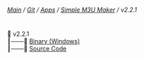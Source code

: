 ﻿###### [Main](https://pikakid98.github.io) / [Git](https://git-pikakid98.github.io) / [Apps](https://git-pikakid98.github.io/apps) / [Simple M3U Maker](https://git-pikakid98.github.io/apps/simple-m3u-maker) / v2.2.1
<h1></h1>

📂 v2.2.1
\
┃───📄 [Binary (Windows)](https://github.com/Git-Pikakid98/simple-m3u-maker/releases/download/v2.2.1/Simple.M3U.Maker.v2.2.1.7z)
\
┃───📄 [Source Code](https://github.com/Git-Pikakid98/simple-m3u-maker/archive/refs/tags/v2.2.1.zip)

